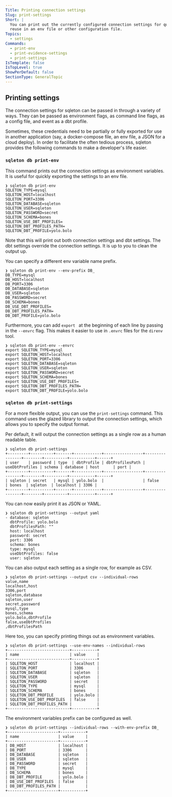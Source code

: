 ```yaml
---
Title: Printing connection settings
Slug: print-settings
Short: |
  You can print out the currently configured connection settings for quick
  reuse in an env file or other configuration file.
Topics:
  - settings
Commands:
  - print-env
  - print-evidence-settings
  - print-settings
IsTemplate: false
IsTopLevel: true
ShowPerDefault: false
SectionType: GeneralTopic
---
```


## Printing settings

The connection settings for sqleton can be passed in through a variety of ways.
They can be passed as environment flags, as command line flags, as a config file,
and event as a dbt profile.

Sometimes, these credentials need to be partially or fully exported for use in another
application (say, a docker-compose file, an env file, a JSON for a cloud deploy).
In order to facilitate the often tedious process, sqleton provides the following commands
to make a developer's life easier.

### `sqleton db print-env`

This command prints out the connection settings as environment variables. It is
useful for quickly exporting the settings to an env file.

```
❯ sqleton db print-env
SQLETON_TYPE=mysql
SQLETON_HOST=localhost
SQLETON_PORT=3306
SQLETON_DATABASE=sqleton
SQLETON_USER=sqleton
SQLETON_PASSWORD=secret
SQLETON_SCHEMA=bones
SQLETON_USE_DBT_PROFILES=
SQLETON_DBT_PROFILES_PATH=
SQLETON_DBT_PROFILE=yolo.bolo
```

Note that this will print out both connection settings and dbt settings. The dbt settings override the 
connection settings. It is up to you to clean the output up.

You can specify a different env variable name prefix.

```
❯ sqleton db print-env --env-prefix DB_
DB_TYPE=mysql
DB_HOST=localhost
DB_PORT=3306
DB_DATABASE=sqleton
DB_USER=sqleton
DB_PASSWORD=secret
DB_SCHEMA=bones
DB_USE_DBT_PROFILES=
DB_DBT_PROFILES_PATH=
DB_DBT_PROFILE=yolo.bolo
```

Furthermore, you can add `export ` at the beginning of each line by passing in the `--envrc` flag.
This makes it easier to use in `.envrc` files for the `direnv` tool.

```
❯ sqleton db print-env --envrc
export SQLETON_TYPE=mysql
export SQLETON_HOST=localhost
export SQLETON_PORT=3306
export SQLETON_DATABASE=sqleton
export SQLETON_USER=sqleton
export SQLETON_PASSWORD=secret
export SQLETON_SCHEMA=bones
export SQLETON_USE_DBT_PROFILES=
export SQLETON_DBT_PROFILES_PATH=
export SQLETON_DBT_PROFILE=yolo.bolo
```

### `sqleton db print-settings`

For a more flexible output, you can use the `print-settings` command. This command uses the glazed
library to output the connection settings, which allows you to specify the output format.

Per default, it will output the connection settings as a single row as a human readable table.

```
❯ sqleton db print-settings 
+---------+----------+-------+------------+-----------------+----------------+--------+----------+-----------+------+
| user    | password | type  | dbtProfile | dbtProfilesPath | useDbtProfiles | schema | database | host      | port |
+---------+----------+-------+------------+-----------------+----------------+--------+----------+-----------+------+
| sqleton | secret   | mysql | yolo.bolo  |                 | false          | bones  | sqleton  | localhost | 3306 |
+---------+----------+-------+------------+-----------------+----------------+--------+----------+-----------+------+
```

You can now easily print it as JSON or YAML.

``` 
❯ sqleton db print-settings --output yaml
- database: sqleton
  dbtProfile: yolo.bolo
  dbtProfilesPath: ""
  host: localhost
  password: secret
  port: 3306
  schema: bones
  type: mysql
  useDbtProfiles: false
  user: sqleton
```

You can also output each setting as a single row, for example as CSV.

```
❯ sqleton db print-settings --output csv --individual-rows
value,name
localhost,host
3306,port
sqleton,database
sqleton,user
secret,password
mysql,type
bones,schema
yolo.bolo,dbtProfile
false,useDbtProfiles
,dbtProfilesPath
```

Here too, you can specify printing things out as environment variables.

``` 
❯ sqleton db print-settings --use-env-names --individual-rows
+---------------------------+-----------+
| name                      | value     |
+---------------------------+-----------+
| SQLETON_HOST              | localhost |
| SQLETON_PORT              | 3306      |
| SQLETON_DATABASE          | sqleton   |
| SQLETON_USER              | sqleton   |
| SQLETON_PASSWORD          | secret    |
| SQLETON_TYPE              | mysql     |
| SQLETON_SCHEMA            | bones     |
| SQLETON_DBT_PROFILE       | yolo.bolo |
| SQLETON_USE_DBT_PROFILES  | false     |
| SQLETON_DBT_PROFILES_PATH |           |
+---------------------------+-----------+
```

The environment variables prefix can be configured as well.

``` 
❯ sqleton db print-settings --individual-rows --with-env-prefix DB_ 
+----------------------+-----------+
| name                 | value     |
+----------------------+-----------+
| DB_HOST              | localhost |
| DB_PORT              | 3306      |
| DB_DATABASE          | sqleton   |
| DB_USER              | sqleton   |
| DB_PASSWORD          | secret    |
| DB_TYPE              | mysql     |
| DB_SCHEMA            | bones     |
| DB_DBT_PROFILE       | yolo.bolo |
| DB_USE_DBT_PROFILES  | false     |
| DB_DBT_PROFILES_PATH |           |
+----------------------+-----------+
```

